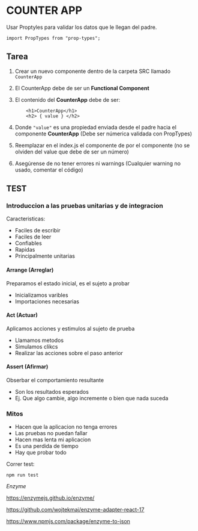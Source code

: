 # COUNTER APP

Usar Proptyles para validar los datos que le llegan del padre.

```
import PropTypes from "prop-types";
```

## Tarea

1. Crear un nuevo componente dentro de la carpeta SRC llamado
   `CounterApp`

2. El CounterApp debe de ser un **Functional Component**

3. El contenido del **CounterApp** debe de ser:

   ```
       <h1>CounterApp</h1>
       <h2> { value } </h2>
   ```

4. Donde `"value"` es una propiedad enviada desde el padre hacia
   el componente **CounterApp** (Debe ser númerica validada con PropTypes)

5. Reemplazar en el index.js el componente de <PrimeraApp />
   por el componente <CounterApp />
   (no se olviden del value que debe de ser un número)

6. Asegúrense de no tener errores ni warnings
   (Cualquier warning no usado, comentar el código)

## TEST

### Introduccion a las pruebas unitarias y de integracion

Caracteristicas:

- Faciles de escribir
- Faciles de leer
- Confiables
- Rapidas
- Principalmente unitarias

#### Arrange (Arreglar)

Preparamos el estado inicial, es el sujeto a probar

- Inicializamos varibles
- Importaciones necesarias

#### Act (Actuar)

Aplicamos acciones y estimulos al sujeto de prueba

- Llamamos metodos
- Simulamos clikcs
- Realizar las acciones sobre el paso anterior

#### Assert (Afirmar)

Obserbar el comportamiento resultante

- Son los resultados esperados
- Ej. Que algo cambie, algo incremente o bien que nada suceda

### Mitos

- Hacen que la aplicacion no tenga errores
- Las pruebas no puedan fallar
- Hacen mas lenta mi aplicacion
- Es una perdida de tiempo
- Hay que probar todo

Correr test:

```
npm run test
```

_Enzyme_

https://enzymejs.github.io/enzyme/

https://github.com/wojtekmaj/enzyme-adapter-react-17

https://www.npmjs.com/package/enzyme-to-json

